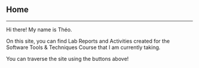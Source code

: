## Home
---
Hi there! My name is Théo. 

On this site, you can find Lab Reports and Activities created for the Software Tools & Techniques Course that I am currently taking.

You can traverse the site using the buttons above!
